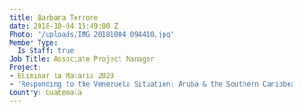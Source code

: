 ```yaml
---
title: Barbara Terrone
date: 2018-10-04 15:49:00 Z
Photo: "/uploads/IMG_20181004_094410.jpg"
Member Type:
  Is Staff: true
Job Title: Associate Project Manager
Project:
- Eliminar la Malaria 2020
- 'Responding to the Venezuela Situation: Aruba & the Southern Caribbean'
Country: Guatemala
---
```


